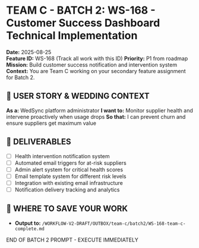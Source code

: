 # TEAM C - BATCH 2: WS-168 - Customer Success Dashboard Technical Implementation

**Date:** 2025-08-25  
**Feature ID:** WS-168 (Track all work with this ID)
**Priority:** P1 from roadmap  
**Mission:** Build customer success notification and intervention system
**Context:** You are Team C working on your secondary feature assignment for Batch 2.

## 🎯 USER STORY & WEDDING CONTEXT
**As a:** WedSync platform administrator
**I want to:** Monitor supplier health and intervene proactively when usage drops
**So that:** I can prevent churn and ensure suppliers get maximum value

## 🚀 DELIVERABLES
- [ ] Health intervention notification system
- [ ] Automated email triggers for at-risk suppliers
- [ ] Admin alert system for critical health scores
- [ ] Email template system for different risk levels
- [ ] Integration with existing email infrastructure
- [ ] Notification delivery tracking and analytics

## 💾 WHERE TO SAVE YOUR WORK
- **Output to:** `/WORKFLOW-V2-DRAFT/OUTBOX/team-c/batch2/WS-168-team-c-complete.md`

END OF BATCH 2 PROMPT - EXECUTE IMMEDIATELY
